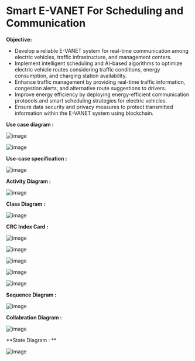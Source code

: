 # Smart E-VANET For Scheduling and Communication
**Objective:**

- Develop a reliable E-VANET system for real-time communication among electric vehicles, traffic infrastructure, and management centers.
- Implement intelligent scheduling and AI-based algorithms to optimize electric vehicle routes considering traffic conditions, energy consumption, and charging station availability.
- Enhance traffic management by providing real-time traffic information, congestion alerts, and alternative route suggestions to drivers.
- Improve energy efficiency by deploying energy-efficient communication protocols and smart scheduling strategies for electric vehicles.
- Ensure data security and privacy measures to protect transmitted information within the E-VANET system using blockchain.


**Use case diagram :**

![image](https://github.com/neha13rana/Smart-E-VANET-For-Scheduling-and-Communication-_-SRS-Document/assets/121093178/f630908a-138d-4412-99c6-b4679946757a)

![image](https://github.com/neha13rana/Smart-E-VANET-For-Scheduling-and-Communication-_-SRS-Document/assets/121093178/741f2096-61fc-410f-86fe-ea112b13a8e2)

**Use-case specification :**

![image](https://github.com/neha13rana/Smart-E-VANET-For-Scheduling-and-Communication-_-SRS-Document/assets/121093178/dd9c4a9e-d5be-41db-98ae-84d0257fafe1)

**Activity Diagram :**

![image](https://github.com/neha13rana/Smart-E-VANET-For-Scheduling-and-Communication-_-SRS-Document/assets/121093178/b933cb3e-13b1-4f40-8dba-e2f82bc786ad)

**Class Diagram :**

![image](https://github.com/neha13rana/Smart-E-VANET-For-Scheduling-and-Communication-_-SRS-Document/assets/121093178/46eade5a-f4f7-4102-8fee-1994c834ea2a)

**CRC Index Card :**

![image](https://github.com/neha13rana/Smart-E-VANET-For-Scheduling-and-Communication-_-SRS-Document/assets/121093178/7d448d29-3727-490a-86bd-65002c8bdd8f)

![image](https://github.com/neha13rana/Smart-E-VANET-For-Scheduling-and-Communication-_-SRS-Document/assets/121093178/b59fa5e9-b386-4847-a844-3af9c0bec16b)

![image](https://github.com/neha13rana/Smart-E-VANET-For-Scheduling-and-Communication-_-SRS-Document/assets/121093178/8ff3bc1a-e0f3-4797-ad58-4934e1773baa)

![image](https://github.com/neha13rana/Smart-E-VANET-For-Scheduling-and-Communication-_-SRS-Document/assets/121093178/43e6613c-4bac-44b6-b462-4a371b519942)

![image](https://github.com/neha13rana/Smart-E-VANET-For-Scheduling-and-Communication-_-SRS-Document/assets/121093178/2f80f315-faf4-436b-b001-fb09ae4fdae8)

**Sequence Diagram :**

![image](https://github.com/neha13rana/Smart-E-VANET-For-Scheduling-and-Communication-_-SRS-Document/assets/121093178/c093c686-6faf-48a5-ab0b-eaaa934852c9)

**Collabration Diagram :**

![image](https://github.com/neha13rana/Smart-E-VANET-For-Scheduling-and-Communication-_-SRS-Document/assets/121093178/e36fa660-3b3a-4b6b-9fee-a9fb5972f13e)

**State Diagram : **

![image](https://github.com/neha13rana/Smart-E-VANET-For-Scheduling-and-Communication-_-SRS-Document/assets/121093178/2fb8cac9-6a4a-41c5-aab0-93b808d85574)






